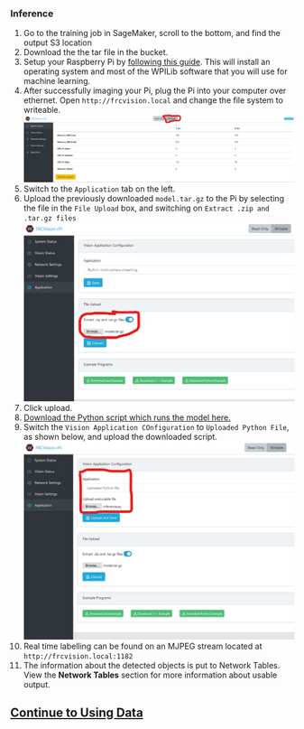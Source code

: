 ### Inference

1. Go to the training job in SageMaker, scroll to the bottom, and find the output S3 location
2. Download the the tar file in the bucket.
3. Setup your Raspberry Pi by [following this guide](https://wpilib.screenstepslive.com/s/currentCS/m/85074/l/1027260-installing-the-image-to-your-microsd-card). This will install an operating system and most of the WPILib software that you will use for machine learning.
4. After successfully imaging your Pi, plug the Pi into your computer over ethernet. Open `http://frcvision.local` and change the file system to writeable. ![write](writeable.png)
5. Switch to the `Application` tab on the left.
6. Upload the previously downloaded `model.tar.gz` to the Pi by selecting the file in the `File Upload` box, and switching on `Extract .zip and .tar.gz files`
![upload-model](upload-model.png)
7. Click upload.
8. [Download the Python script which runs the model here.](https://github.com/wpilibsuite/CoralSagemaker/releases/download/v1/inference.py)
9. Switch the `Vision Application COnfiguration` to `Uploaded Python File`, as shown below, and upload the downloaded script.
![upload-py](upload-py.png)
10. Real time labelling can be found on an MJPEG stream located at `http://frcvision.local:1182`
11. The information about the detected objects is put to Network Tables. View the **Network Tables** section for more information about usable output.

## [Continue to Using Data](using-data.md)